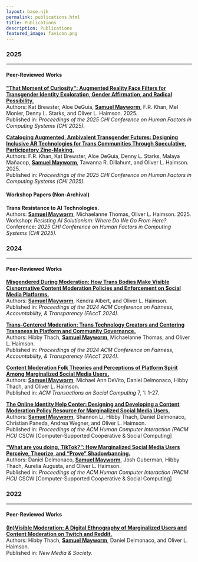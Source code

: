 ```yaml
---
layout: base.njk
permalink: publications.html
title: Publications
description: Publications
featured_image: favicon.png
---
```

### 2025
---
#### Peer-Reviewed Works
<a href="https://deepblue.lib.umich.edu/handle/2027.42/196550" target="_blank"><b>"That Moment of Curiosity": Augmented Reality Face Filters for Transgender Identity Exploration, Gender Affirmation, and Radical Possibility.</b></a>  
Authors: Kat Brewster, Aloe DeGuia, <b><u>Samuel Mayworm</u></b>, F.R. Khan, Mel Monier, Denny L. Starks, and Oliver L. Haimson. 2025.  
Published in: <i>Proceedings of the 2025 CHI Conference on Human Factors in Computing Systems (CHI 2025).</i>  

<a href="https://deepblue.lib.umich.edu/handle/2027.42/196549" target="_blank"><b>Cataloging Augmented, Ambivalent Transgender Futures: Designing Inclusive AR Technologies for Trans Communities Through Speculative, Participatory Zine-Making.</b></a>  
Authors: F.R. Khan, Kat Brewster, Aloe DeGuia, Denny L. Starks, Malaya Mañacop, <b><u>Samuel Mayworm</u></b>, Tawanna R. Dillahunt, and Oliver L. Haimson. 2025.  
Published in: <i>Proceedings of the 2025 CHI Conference on Human Factors in Computing Systems (CHI 2025).</i>  

#### Workshop Papers (Non-Archival)
<b>Trans Resistance to AI Technologies.</b>   
Authors: <b><u>Samuel Mayworm</u></b>, Michaelanne Thomas, Oliver L. Haimson. 2025.   
Workshop: <i>Resisting AI Solutionism: Where Do We Go From Here?</i>    
Conference: <i>2025 CHI Conference on Human Factors in Computing Systems (CHI 2025).</i>   

### 2024
---
#### Peer-Reviewed Works
<a href="https://doi.org/10.1145/3630106.3658907" target="_blank"><b>Misgendered During Moderation: How Trans Bodies Make Visible Cisnormative Content Moderation Policies and Enforcement on Social Media Platforms.</b></a>  
Authors: <b><u>Samuel Mayworm</u></b>, Kendra Albert, and Oliver L. Haimson.  
Published in: <i>Proceedings of the 2024 ACM Conference on Fairness, Accountability, & Transparency (FAccT 2024)</i>.  

<a href="https://doi.org/10.1145/3630106.3658909" target="_blank"><b>Trans-Centered Moderation: Trans Technology Creators and Centering Transness in Platform and Community Governance.</b></a>  
Authors: Hibby Thach, <b><u>Samuel Mayworm</u></b>, Michaelanne Thomas, and Oliver L. Haimson.    
Published in: <i>Proceedings of the 2024 ACM Conference on Fairness, Accountability, & Transparency (FAccT 2024)</i>.  

<a href="https://doi.org/10.1145/3632741" target="_blank"><b>Content Moderation Folk Theories and Perceptions of Platform Spirit Among Marginalized Social Media Users.</b></a>  
Authors: <b><u>Samuel Mayworm</u></b>, Michael Ann DeVito, Daniel Delmonaco, Hibby Thach, and Oliver L. Haimson.     
Published in: <i>ACM Transactions on Social Computing</i> 7, 1: 1-27.  

<a href="https://doi.org/10.1145/3637406" target="_blank"><b>The Online Identity Help Center: Designing and Developing a Content Moderation Policy Resource for Marginalized Social Media Users.</b></a>  
Authors: <b><u>Samuel Mayworm</u></b>, Shannon Li, Hibby Thach, Daniel Delmonaco, Christian Paneda, Andrea Wegner, and Oliver L. Haimson.  
Published in: <i>Proceedings of the ACM Human Computer Interaction (PACM HCI)</i> CSCW [Computer-Supported Cooperative & Social Computing]  

<a href="https://doi.org/10.1145/3637431" target="_blank"><b>“What are you doing, TikTok?”: How Marginalized Social Media Users Perceive, Theorize, and “Prove” Shadowbanning.</b></a>  
Authors: Daniel Delmonaco, <b><u>Samuel Mayworm</u></b>, Josh Guberman, Hibby Thach, Aurelia Augusta, and Oliver L. Haimson.  
Published in: <i>Proceedings of the ACM Human Computer Interaction (PACM HCI)</i> CSCW [Computer-Supported Cooperative & Social Computing]    

### 2022
---
#### Peer-Reviewed Works
<a href="https://doi.org/10.1177/14614448221109804" target="_blank"><b>(In)Visible Moderation: A Digital Ethnography of Marginalized Users and Content Moderation on Twitch and Reddit.</b></a>  
Authors: Hibby Thach, <b><u>Samuel Mayworm</u></b>, Daniel Delmonaco, and Oliver L. Haimson.  
Published in: <i>New Media & Society.</i>  